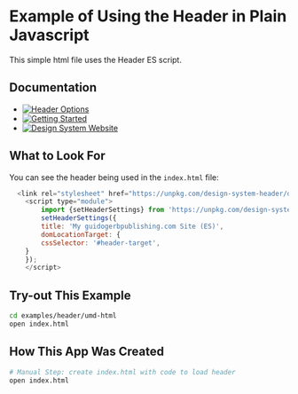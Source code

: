 # Example of Using the Header in Plain Javascript
This simple html file uses the Header ES script.

## Documentation

- [![Header Options](https://img.shields.io/badge/Utah_Header_Options_Documentation-blue)](https://designsystem/library/Header)
- [![Getting Started](https://img.shields.io/badge/Getting%20Started-blue)](https://designsystem/resources/gettingStarted)
- [![Design System Website](https://img.shields.io/badge/Design%20System%20Website-blue)](https://designsystem)

## What to Look For
You can see the header being used in the `index.html` file:

```javascript
  <link rel="stylesheet" href="https://unpkg.com/design-system-header/dist/style.css">
    <script type="module">
        import {setHeaderSettings} from 'https://unpkg.com/design-system-header/dist/design-system-header.es.js';
        setHeaderSettings({
        title: 'My guidogerbpublishing.com Site (ES)',
        domLocationTarget: {
        cssSelector: '#header-target',
    }
    });
    </script>
```


## Try-out This Example

```bash
cd examples/header/umd-html
open index.html
```

## How This App Was Created
```bash
# Manual Step: create index.html with code to load header
open index.html
```
